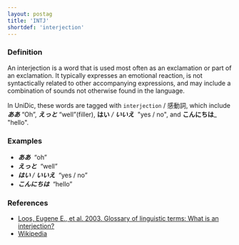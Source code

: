 ```yaml
---
layout: postag
title: 'INTJ'
shortdef: 'interjection'
---
```


### Definition

An interjection is a word that is used most often as an exclamation or
part of an exclamation. It typically expresses an emotional reaction,
is not syntactically related to other accompanying expressions, and
may include a combination of sounds not otherwise found in the
language.

In UniDic, these words are tagged with `interjection` / 感動詞,
which include _<b>ああ</b>_&nbsp;“Oh”, _<b>えっと</b>_&nbsp;“well”(filler),
<b>はい</b>_&nbsp;/ <b>いいえ</b>_&nbsp; "yes / no",
and <b>こんにちは</b>_&nbsp; "hello".


### Examples

- _<b>ああ</b>&nbsp;_ “oh”
- _<b>えっと</b>&nbsp;_ “well”
- _<b>はい</b> / <b>いいえ</b>&nbsp;_ “yes / no”
- _<b>こんにちは</b>&nbsp;_ “hello”


### References

- [Loos, Eugene E., et al. 2003. Glossary of linguistic terms: What is an interjection?](http://www-01.sil.org/linguistics/GlossaryOfLinguisticTerms/WhatIsAnInterjection.htm)
- [Wikipedia](http://en.wikipedia.org/wiki/Interjection)
